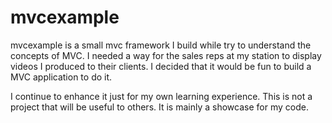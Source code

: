 mvcexample
==========

mvcexample is a small mvc framework I build while try to understand the concepts of MVC. I needed a way for the sales reps at my station to display videos I produced to their clients. I decided that it would be fun to build a MVC application to do it.

I continue to enhance it just for my own learning experience. This is not a project that will be useful to others. It is mainly a showcase for my code.

